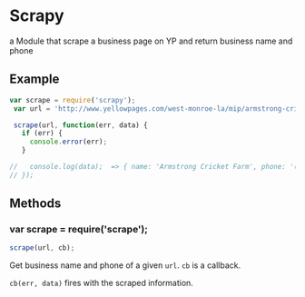 # Scrapy 

a Module that scrape a business page on YP and return business name and phone

## Example

```js
var scrape = require('scrapy');
 var url = 'http://www.yellowpages.com/west-monroe-la/mip/armstrong-cricket-farm-5032804?lid=5032804'

 scrape(url, function(err, data) {
   if (err) {
     console.error(err);
   }

//   console.log(data);  => { name: 'Armstrong Cricket Farm', phone: '(318)387-6000' }
// });
```

## Methods

### var scrape = require('scrape');

```js
scrape(url, cb);
```

Get business name and phone of a given `url`. `cb` is a callback.

`cb(err, data)` fires with the scraped information.
